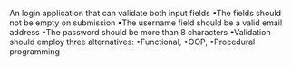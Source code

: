 An login application that can validate both input fields •The fields should not be empty on submission •The username field should be a valid email address •The password should be more than 8 characters •Validation should employ three alternatives: •Functional, •OOP, •Procedural programming
